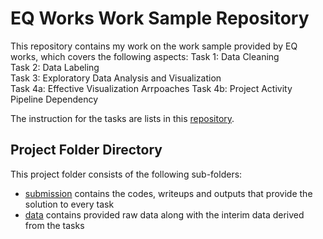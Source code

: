 # EQ Works Work Sample Repository

This repository contains my work on the work sample provided by EQ works, which covers the following aspects:
Task 1: Data Cleaning  
Task 2: Data Labeling  
Task 3: Exploratory Data Analysis and Visualization  
Task 4a: Effective Visualization Arrpoaches
Task 4b: Project Activity Pipeline Dependency  

The instruction for the tasks are lists in this [repository](https://gist.github.com/woozyking/f1d50e1fe1b3bf52e3748bc280cf941f).

## Project Folder Directory
This project folder consists of the following sub-folders:  
- [submission](https://github.com/georgecctang/eqworks_work_sample/tree/master/submission) contains the codes, writeups and outputs that provide the solution to every task  
- [data](https://github.com/georgecctang/eqworks_work_sample/tree/master/data) contains provided raw data along with the interim data derived from the tasks  
